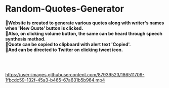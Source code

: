 # Random-Quotes-Generator

**📌Website is created to generate various quotes along with writer's names when 'New Quote' button is clicked.<br>
📌Also, on clicking volume button, the same can be heard through speech synthesis method.<br>
📌Quote can be copied to clipboard with alert text 'Copied'.<br>
📌And can be directed to Twitter on clicking tweet icon.**


<br><br>

https://user-images.githubusercontent.com/87939523/186511709-1fbcdc59-132f-45a3-b465-67a631b5b964.mp4
